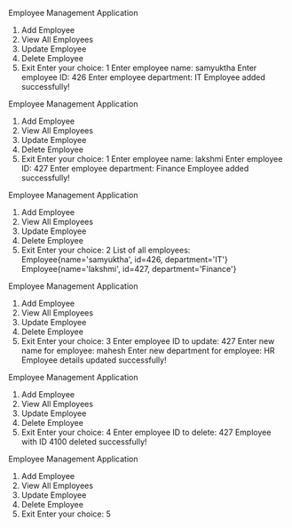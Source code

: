 Employee Management Application
1. Add Employee
2. View All Employees
3. Update Employee
4. Delete Employee
5. Exit
Enter your choice: 1
Enter employee name: samyuktha
Enter employee ID: 426
Enter employee department: IT
Employee added successfully!


Employee Management Application
1. Add Employee
2. View All Employees
3. Update Employee
4. Delete Employee
5. Exit
Enter your choice: 1
Enter employee name: lakshmi
Enter employee ID: 427
Enter employee department: Finance
Employee added successfully!


Employee Management Application
1. Add Employee
2. View All Employees
3. Update Employee
4. Delete Employee
5. Exit
Enter your choice: 2
List of all employees:
Employee{name='samyuktha', id=426, department='IT'}
Employee{name='lakshmi', id=427, department='Finance'}


Employee Management Application
1. Add Employee
2. View All Employees
3. Update Employee
4. Delete Employee
5. Exit
Enter your choice: 3
Enter employee ID to update: 427
Enter new name for employee: mahesh
Enter new department for employee: HR
Employee details updated successfully!


Employee Management Application
1. Add Employee
2. View All Employees
3. Update Employee
4. Delete Employee
5. Exit
Enter your choice: 4
Enter employee ID to delete: 427
Employee with ID 4100 deleted successfully!


Employee Management Application
1. Add Employee
2. View All Employees
3. Update Employee
4. Delete Employee
5. Exit
Enter your choice: 5
